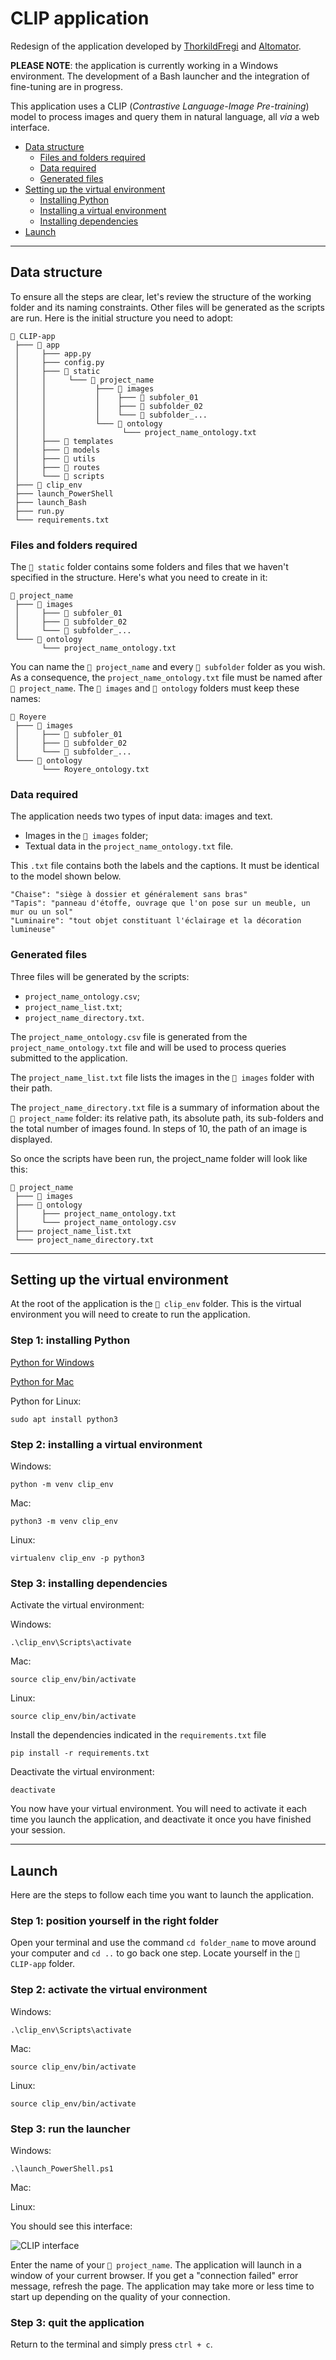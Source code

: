 # CLIP application

Redesign of the application developed by [ThorkildFregi](https://github.com/ThorkildFregi) and [Altomator](https://github.com/altomator).

**PLEASE NOTE**: the application is currently working in a Windows environment. The development of a Bash launcher and the integration of fine-tuning are in progress.

This application uses a CLIP (*Contrastive Language-Image Pre-training*) model to process images and query them in natural language, all *via* a web interface.

- [Data structure](https://github.com/NatachaGrim/M2-TNAH-Memoire-2024/tree/main/Application_CLIP#data-structure)
  - [Files and folders required](https://github.com/NatachaGrim/M2-TNAH-Memoire-2024/tree/main/Application_CLIP#files-and-folders-required)
  - [Data required](https://github.com/NatachaGrim/M2-TNAH-Memoire-2024/tree/main/Application_CLIP#data-required)
  - [Generated files](https://github.com/NatachaGrim/M2-TNAH-Memoire-2024/tree/main/Application_CLIP#generated-files)
- [Setting up the virtual environment](https://github.com/NatachaGrim/M2-TNAH-Memoire-2024/tree/main/Application_CLIP#setting-up-the-virtual-environment)
  - [Installing Python](https://github.com/NatachaGrim/M2-TNAH-Memoire-2024/tree/main/Application_CLIP#step-1-installing-python)
  - [Installing a virtual environment](https://github.com/NatachaGrim/M2-TNAH-Memoire-2024/tree/main/Application_CLIP#step-2-installing-a-virtual-environment)
  - [Installing dependencies](https://github.com/NatachaGrim/M2-TNAH-Memoire-2024/tree/main/Application_CLIP#step-3-installing-dependencies)
- [Launch](https://github.com/NatachaGrim/M2-TNAH-Memoire-2024/tree/main/Application_CLIP#Launch)

__________

## Data structure

To ensure all the steps are clear, let's review the structure of the working folder and its naming constraints. Other files will be generated as the scripts are run. Here is the initial structure you need to adopt:

```
📁 CLIP-app
 ├─── 📁 app
 │     ├─── app.py
 │     ├─── config.py
 │     ├─── 📁 static
 │     │     └─── 📁 project_name
 │     │           ├─── 📁 images
 │     │           │    ├─── 📁 subfoler_01
 │     │           │    ├─── 📁 subfolder_02
 │     │           │    └─── 📁 subfolder_...
 │     │           └─── 📁 ontology
 │     │                 └─── project_name_ontology.txt
 │     ├─── 📁 templates
 │     ├─── 📁 models
 │     ├─── 📁 utils
 │     ├─── 📁 routes
 │     └─── 📁 scripts
 ├─── 📁 clip_env
 ├─── launch_PowerShell
 ├─── launch_Bash
 ├─── run.py
 └─── requirements.txt
```

### Files and folders required

The ```📁 static``` folder contains some folders and files that we haven't specified in the structure. Here's what you need to create in it:

```
📁 project_name
 ├─── 📁 images
 │     ├─── 📁 subfoler_01
 │     ├─── 📁 subfolder_02
 │     └─── 📁 subfolder_...
 └─── 📁 ontology
       └─── project_name_ontology.txt
```

You can name the ```📁 project_name``` and every ```📁 subfolder``` folder as you wish. As a consequence, the ```project_name_ontology.txt``` file must be named after ```📁 project_name```. The ```📁 images``` and ```📁 ontology``` folders must keep these names:

```
📁 Royere
 ├─── 📁 images
 │     ├─── 📁 subfoler_01
 │     ├─── 📁 subfolder_02
 │     └─── 📁 subfolder_...
 └─── 📁 ontology
       └─── Royere_ontology.txt
```

### Data required

The application needs two types of input data: images and text.
- Images in the ```📁 images``` folder;
- Textual data in the ```project_name_ontology.txt``` file.

This ```.txt``` file contains both the labels and the captions. It must be identical to the model shown below.

```
"Chaise": "siège à dossier et généralement sans bras"
"Tapis": "panneau d'étoffe, ouvrage que l'on pose sur un meuble, un mur ou un sol"
"Luminaire": "tout objet constituant l'éclairage et la décoration lumineuse"
```

### Generated files

Three files will be generated by the scripts:

- ```project_name_ontology.csv```;
- ```project_name_list.txt```;
- ```project_name_directory.txt```.

The ```project_name_ontology.csv``` file is generated from the ```project_name_ontology.txt``` file and will be used to process queries submitted to the application.

The ```project_name_list.txt``` file lists the images in the ```📁 images``` folder with their path.

The ```project_name_directory.txt``` file is a summary of information about the ```📁 project_name``` folder: its relative path, its absolute path, its sub-folders and the total number of images found. In steps of 10, the path of an image is displayed.

So once the scripts have been run, the project_name folder will look like this:

```
📁 project_name
 ├─── 📁 images
 ├─── 📁 ontology
 │     ├─── project_name_ontology.txt
 │     └─── project_name_ontology.csv
 ├─── project_name_list.txt
 └─── project_name_directory.txt
```

__________

## Setting up the virtual environment

At the root of the application is the ```📁 clip_env``` folder. This is the virtual environment you will need to create to run the application.

### Step 1: installing Python

[Python for Windows](https://www.python.org/downloads/)

[Python for Mac](https://www.python.org/downloads/macos/)

Python for Linux: 
```
sudo apt install python3
```

### Step 2: installing a virtual environment

Windows:
```
python -m venv clip_env
```

Mac:
```
python3 -m venv clip_env
```

Linux: 
```
virtualenv clip_env -p python3
```

### Step 3: installing dependencies

Activate the virtual environment:

Windows: 
```
.\clip_env\Scripts\activate
```

Mac: 
```
source clip_env/bin/activate
```

Linux: 
```
source clip_env/bin/activate
```

Install the dependencies indicated in the ```requirements.txt``` file
```
pip install -r requirements.txt
```

Deactivate the virtual environment:
```
deactivate
```

You now have your virtual environment. You will need to activate it each time you launch the application, and deactivate it once you have finished your session.

__________

## Launch

Here are the steps to follow each time you want to launch the application. 

### Step 1: position yourself in the right folder

Open your terminal and use the command ```cd folder_name``` to move around your computer and ```cd ..``` to go back one step. Locate yourself in the ```📁 CLIP-app``` folder.

### Step 2: activate the virtual environment

Windows: 
```
.\clip_env\Scripts\activate
```

Mac: 
```
source clip_env/bin/activate
```

Linux: 
```
source clip_env/bin/activate
```

### Step 3: run the launcher

Windows:

```
.\launch_PowerShell.ps1
```

Mac:


Linux:

You should see this interface:

![CLIP interface](readme_images/clip_app_terminal.png)

Enter the name of your ```📁 project_name```. The application will launch in a window of your current browser. If you get a "connection failed" error message, refresh the page. The application may take more or less time to start up depending on the quality of your connection.

### Step 3: quit the application

Return to the terminal and simply press ```ctrl + c```.
